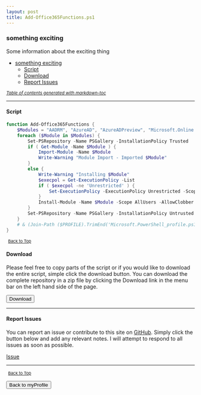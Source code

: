 ```yaml
---
layout: post
title: Add-Office365Functions.ps1
---
```


### something exciting

Some information about the exciting thing

- [something exciting](#something-exciting)
  - [Script](#script)
  - [Download](#download)
  - [Report Issues](#report-issues)

<small><i><a href='http://ecotrust-canada.github.io/markdown-toc/'>Table of contents generated with markdown-toc</a></i></small>

---

#### Script

```powershell
function Add-Office365Functions {
    $Modules = "AADRM", "AzureAD", "AzureADPreview", "Microsoft.Online.SharePoint.PowerShell", "MicrosoftTeams", "MSOnline", "SharePointPnPPowerShellOnline", "ActiveDirectory"
    foreach ($Module in $Modules) {
        Set-PSRepository -Name PSGallery -InstallationPolicy Trusted
        if ( Get-Module -Name $Module ) {
            Import-Module -Name $Module
            Write-Warning "Module Import - Imported $Module"
        }
        else {
            Write-Warning "Installing $Module"
            $execpol = Get-ExecutionPolicy -List
            if ( $execpol -ne 'Unrestricted' ) {
                Set-ExecutionPolicy -ExecutionPolicy Unrestricted -Scope CurrentUser
            }
            Install-Module -Name $Module -Scope AllUsers -AllowClobber
        }
        Set-PSRepository -Name PSGallery -InstallationPolicy Untrusted
    }
    # & (Join-Path ($PROFILE).TrimEnd('Microsoft.PowerShell_profile.ps1') "\Connect-Office365Services.ps1")
}
```

<span style="font-size:11px;"><a href="#"><i class="fas fa-caret-up" aria-hidden="true" style="color: white; margin-right:5px;"></i>Back to Top</a></span>

#### Download

Please feel free to copy parts of the script or if you would like to download the entire script, simple click the download button. You can download the complete repository in a zip file by clicking the Download link in the menu bar on the left hand side of the page.

<button class="btn" type="submit" onclick="window.open('http://agamar.domain.leigh-services.com:4000/powershell/myProfile/Add-Office365Functions.ps1')">
    <i class="fa fa-cloud-download-alt">
    </i>
        Download
</button>

---

#### Report Issues

You can report an issue or contribute to this site on <a href="https://github.com/BanterBoy/scripts-blog/issues">GitHub</a>. Simply click the button below and add any relevant notes. I will attempt to respond to all issues as soon as possible.

<!-- Place this tag where you want the button to render. -->

<a class="github-button" href="https://github.com/BanterBoy/scripts-blog/issues/new?title=Add-Office365Functions.ps1&body=There is a problem with this function. Please find details below." data-show-count="true" aria-label="Issue BanterBoy/scripts-blog on GitHub">Issue</a>

---

<span style="font-size:11px;"><a href="#"><i class="fas fa-caret-up" aria-hidden="true" style="color: white; margin-right:5px;"></i>Back to Top</a></span>

<a href="/menu/_pages/myProfile.html">
    <button class="btn">
        <i class='fas fa-reply'>
        </i>
            Back to myProfile
    </button>
</a>

[1]: http://ecotrust-canada.github.io/markdown-toc
[2]: https://github.com/googlearchive/code-prettify
